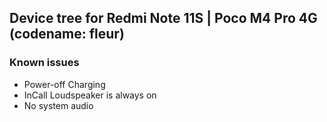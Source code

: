 ## Device tree for Redmi Note 11S | Poco M4 Pro 4G (codename: fleur)

### Known issues
- Power-off Charging
- InCall Loudspeaker is always on
- No system audio
